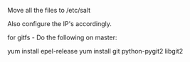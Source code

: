 
Move all the files to /etc/salt

Also configure the IP's accordingly.



for gitfs - Do the following on master:

yum install epel-release
yum install git python-pygit2 libgit2

